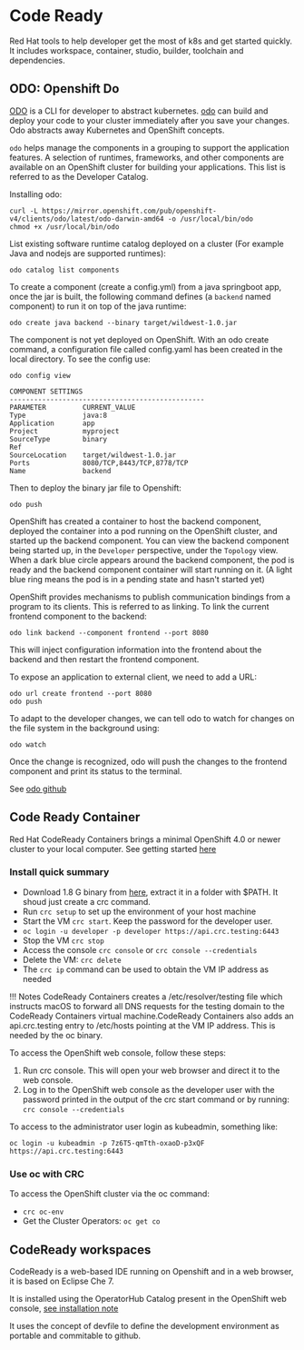 # Code Ready

Red Hat tools to help developer get the most of k8s and get started quickly. It includes workspace, container, studio, builder, toolchain and dependencies.

## ODO: Openshift Do

[ODO](https://docs.openshift.com/container-platform/4.3/cli_reference/openshift_developer_cli/understanding-odo.html) is a CLI for developer to abstract kubernetes. [odo](https://www.katacoda.com/openshift/courses/introduction/developing-with-odo) can build and deploy your code to your cluster immediately after you save your changes. Odo abstracts away Kubernetes and OpenShift concepts.

`odo` helps manage the components in a grouping to support the application features. A selection of runtimes, frameworks, and other components are available on an OpenShift cluster for building your applications. This list is referred to as the Developer Catalog.

Installing odo:

```shell
curl -L https://mirror.openshift.com/pub/openshift-v4/clients/odo/latest/odo-darwin-amd64 -o /usr/local/bin/odo
chmod +x /usr/local/bin/odo
```

List existing software runtime catalog deployed on a cluster (For example Java and nodejs are supported runtimes):

```shell
odo catalog list components
```

To create a component (create a config.yml) from a java springboot app, once the jar is built, the following command defines (a `backend` named component) to run it on top of the java runtime:

```shell
odo create java backend --binary target/wildwest-1.0.jar
```
The component is not yet deployed on OpenShift. With an odo create command, a configuration file called config.yaml has been created in the local directory. To see the config use:

```shell
odo config view

COMPONENT SETTINGS
------------------------------------------------
PARAMETER         CURRENT_VALUE
Type              java:8
Application       app
Project           myproject
SourceType        binary
Ref
SourceLocation    target/wildwest-1.0.jar
Ports             8080/TCP,8443/TCP,8778/TCP
Name              backend
```

Then to deploy the binary jar file to Openshift:

```shell
odo push
```
OpenShift has created a container to host the backend component, deployed the container into a pod running on the OpenShift cluster, and started up the backend component.
You can view the backend component being started up, in the `Developer` perspective, under the `Topology` view. When a dark blue circle appears around the backend component, the pod is ready and the backend component container will start running on it. (A light blue ring means the pod is in a pending state and hasn't started yet)

OpenShift provides mechanisms to publish communication bindings from a program to its clients. This is referred to as linking. To link the current frontend component to the backend: 

```shell
odo link backend --component frontend --port 8080
```

This will inject configuration information into the frontend about the backend and then restart the frontend component.

To expose an application to external client, we need to add a URL:

```shell
odo url create frontend --port 8080
odo push
```

To adapt to the developer changes, we can tell odo to watch for changes on the file system in the background using:

```
odo watch
```

Once the change is recognized, odo will push the changes to the frontend component and print its status to the terminal. 

See [odo github](https://github.com/openshift/odo)


## Code Ready Container

Red Hat CodeReady Containers brings a minimal OpenShift 4.0 or newer cluster to your local computer. See getting started [here](https://code-ready.github.io/crc/)

### Install quick summary

* Download 1.8 G binary from [here](https://cloud.redhat.com/openshift/install/crc/installer-provisioned), extract it in a folder with $PATH. It shoud just create a crc command.
* Run `crc setup` to set up the environment of your host machine 
* Start the VM `crc start`. Keep the password for the developer user.
* `oc login -u developer -p developer https://api.crc.testing:6443` 
* Stop the VM `crc stop`
* Access the console `crc console` or `crc console --credentials`
* Delete the VM: `crc delete`
* The `crc ip` command can be used to obtain the VM IP address as needed

!!! Notes
    CodeReady Containers creates a /etc/resolver/testing file which instructs macOS to forward all DNS requests for the testing domain to the CodeReady Containers virtual machine.CodeReady Containers also adds an api.crc.testing entry to /etc/hosts pointing at the VM IP address. This is needed by the oc binary.


To access the OpenShift web console, follow these steps:

1. Run crc console. This will open your web browser and direct it to the web console.
2. Log in to the OpenShift web console as the developer user with the password printed in the output of the crc start command or by running: `crc console --credentials`

To access to the administrator user login as kubeadmin, something like:

`oc login -u kubeadmin -p 7z6T5-qmTth-oxaoD-p3xQF https://api.crc.testing:6443`

### Use oc with CRC

To access the OpenShift cluster via the oc command:

* `crc oc-env`
* Get the Cluster Operators: `oc get co`

## CodeReady workspaces

CodeReady is a web-based IDE running on Openshift and in a web browser, it is based on Eclipse Che 7.

It is installed using the OperatorHub Catalog present in the OpenShift web console, [see installation note](https://access.redhat.com/documentation/en-us/red_hat_codeready_workspaces/2.1/html/installation_guide/index)

It uses the concept of devfile to define the development environment as portable and commitable to github.

